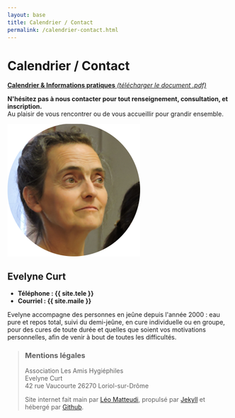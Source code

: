 ```yaml
---
layout: base
title: Calendrier / Contact
permalink: /calendrier-contact.html
---
```


# Calendrier / Contact

<div id="boutons">
	<a class="bouton" href="/static/calendrier.pdf"><strong>Calendrier & Informations pratiques</strong> <em>(télécharger le document .pdf)</em></a>
</div>

**N'hésitez pas à nous contacter pour tout renseignement, consultation, et inscription.**  
Au plaisir de vous rencontrer ou de vous accueillir pour grandir ensemble.

<div class="presentation">
<img class="portrait" src="/static/evelyne.png" alt="evelyne.png"/>
<div id="evelyne">
	<h2>Evelyne Curt</h2>
	<ul>
		<li><strong>Téléphone : {{ site.tele }}</strong></li>
		<li><strong>Courriel : {{ site.maile }}</strong></li>
	</ul>
	<p>Evelyne accompagne des personnes en jeûne depuis l'année 2000 : eau pure et repos total, suivi du demi-jeûne, en cure individuelle ou en groupe, pour des cures de toute durée et quelles que soient vos motivations personnelles, afin de venir à bout de toutes les difficultés.</p>
</div>
</div>


>### Mentions légales
>
>Association Les Amis Hygiéphiles  
>Evelyne Curt  
>42 rue Vaucourte 26270 Loriol-sur-Drôme
>
>Site internet fait main par [Léo Matteudi](http://www.lavalsedulion.fr), propulsé par [Jekyll](http://jekyllrb.com/) et hébergé par [Github](http://github.com/).